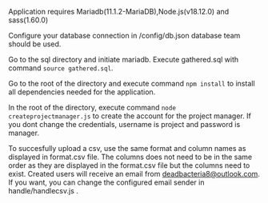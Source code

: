Application requires Mariadb(11.1.2-MariaDB),Node.js(v18.12.0) and sass(1.60.0)

Configure your database connection in /config/db.json database team should be used.

Go to the sql directory and initiate mariadb. Execute gathered.sql with command `source gathered.sql`.

Go to the root of the directory and execute command `npm install` to install all dependencies needed for the application.

In the root of the directory, execute command `node createprojectmanager.js` to create the account for the project manager. If you dont change the credentials, username is project and password is manager.

To succesfully upload a csv, use the same format and column names as displayed in format.csv file. The columns does not need to be in the same order as they are displayed in the format.csv file but the columns need to exist. Created users will receive an email from deadbacteria8@outlook.com. If you want, you can change the configured email sender in handle/handlecsv.js .